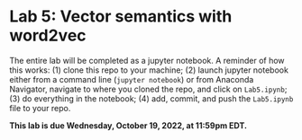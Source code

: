 # Lab 5: Vector semantics with word2vec

The entire lab will be completed as a jupyter notebook. A reminder of how this works: (1) clone this repo to your machine; (2) launch jupyter notebook either from a command line (`jupyter notebook`) or from Anaconda Navigator, navigate to where you cloned the repo, and click on `Lab5.ipynb`; (3) do everything in the notebook; (4) add, commit, and push the `Lab5.ipynb` file to your repo.

**This lab is due Wednesday, October 19, 2022, at 11:59pm EDT.**

